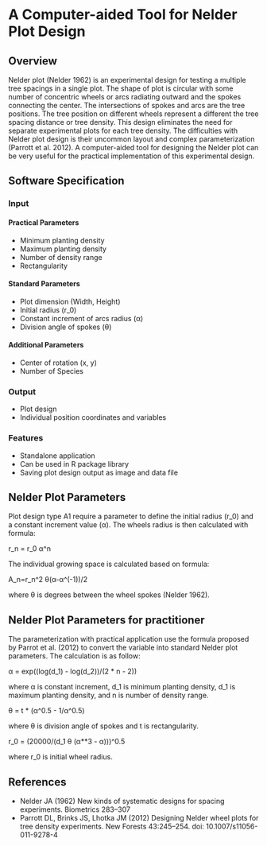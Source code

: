 # A Computer-aided Tool for Nelder Plot Design

## Overview

Nelder plot (Nelder 1962) is an experimental design for testing a multiple tree
spacings in a single plot. The shape of plot is circular with some number of concentric wheels or arcs radiating outward and the spokes connecting the center. The intersections of spokes and arcs are the tree positions. The tree position on different wheels represent a different the tree spacing distance or tree density. This design eliminates the need for separate experimental plots for each tree density. The difficulties with Nelder plot design is their uncommon layout and complex parameterization (Parrott et al. 2012). A computer-aided tool for designing the Nelder plot can be very useful for the practical implementation of this experimental design.  

## Software Specification

### Input

#### Practical Parameters

* Minimum planting density
* Maximum planting density
* Number of density range
* Rectangularity
  
#### Standard Parameters

* Plot dimension (Width, Height)
* Initial radius (r_0)
* Constant increment of arcs radius (α)
* Division angle of spokes (θ)

#### Additional Parameters

* Center of rotation (x, y)
* Number of Species

### Output

* Plot design
* Individual position coordinates and variables

### Features

* Standalone application
* Can be used in R package library
* Saving plot design output as image and data file

## Nelder Plot Parameters

Plot design type A1 require a parameter to define the initial radius (r_0) and a constant increment value (α). The wheels radius is then calculated with formula:

r_n = r_0 α^n

The individual growing space is calculated based on formula:

A_n=r_n^2 θ(α-α^(-1))/2

where θ is degrees between the wheel spokes (Nelder 1962).

## Nelder Plot Parameters for practitioner

The parameterization with practical application use the formula proposed by Parrot et al. (2012) to convert the variable into standard Nelder plot parameters. The calculation is as follow:  

α = exp((log(d_1) - log(d_2))/(2 * n - 2))

where α is constant increment, d_1 is minimum planting density, d_1 is maximum planting density, and n is number of density range.

θ = t * (α^0.5 - 1/α^0.5)

where θ is division angle of spokes and t is rectangularity.

r_0 = (20000/(d_1 θ (α**3 - α)))^0.5

where r_0 is initial wheel radius.

## References

* Nelder JA (1962) New kinds of systematic designs for spacing experiments. Biometrics 283–307
* Parrott DL, Brinks JS, Lhotka JM (2012) Designing Nelder wheel plots for tree density experiments. New Forests 43:245–254. doi: 10.1007/s11056-011-9278-4
